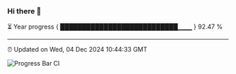 ### Hi there 👋

⏳ Year progress { ███████████████████████████▁▁▁ } 92.47 %

---

⏰ Updated on Wed, 04 Dec 2024 10:44:33 GMT

![Progress Bar CI](https://github.com/IshwaranRudhara/GIT-ACTION/workflows/Progress%20Bar%20CI/badge.svg)
